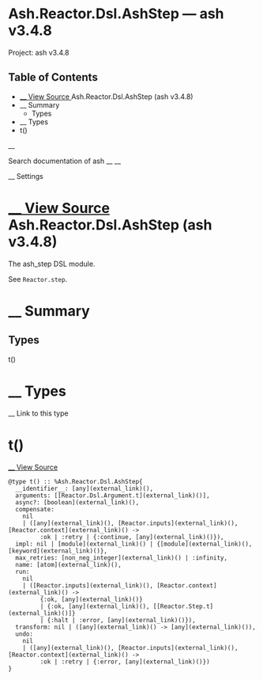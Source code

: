 # Ash.Reactor.Dsl.AshStep — ash v3.4.8

Project: ash v3.4.8

## Table of Contents

- [ __ View Source ](external_link) Ash.Reactor.Dsl.AshStep (ash v3.4.8)
- __ Summary
  - Types
- __ Types
- t()

__

Search documentation of ash __ __

__ Settings

#  [ __ View Source ](external_link) Ash.Reactor.Dsl.AshStep (ash v3.4.8)

The ash_step DSL module.

See `Reactor.step`.

#  __ Summary

##  Types

t()

#  __ Types

__ Link to this type

# t()

[ __ View Source ](external_link)
    
    
    @type t() :: %Ash.Reactor.Dsl.AshStep{
      __identifier__: [any](external_link)(),
      arguments: [[Reactor.Dsl.Argument.t](external_link)()],
      async?: [boolean](external_link)(),
      compensate:
        nil
        | ([any](external_link)(), [Reactor.inputs](external_link)(), [Reactor.context](external_link)() ->
             :ok | :retry | {:continue, [any](external_link)()}),
      impl: nil | [module](external_link)() | {[module](external_link)(), [keyword](external_link)()},
      max_retries: [non_neg_integer](external_link)() | :infinity,
      name: [atom](external_link)(),
      run:
        nil
        | ([Reactor.inputs](external_link)(), [Reactor.context](external_link)() ->
             {:ok, [any](external_link)()}
             | {:ok, [any](external_link)(), [[Reactor.Step.t](external_link)()]}
             | {:halt | :error, [any](external_link)()}),
      transform: nil | ([any](external_link)() -> [any](external_link)()),
      undo:
        nil
        | ([any](external_link)(), [Reactor.inputs](external_link)(), [Reactor.context](external_link)() ->
             :ok | :retry | {:error, [any](external_link)()})
    }
